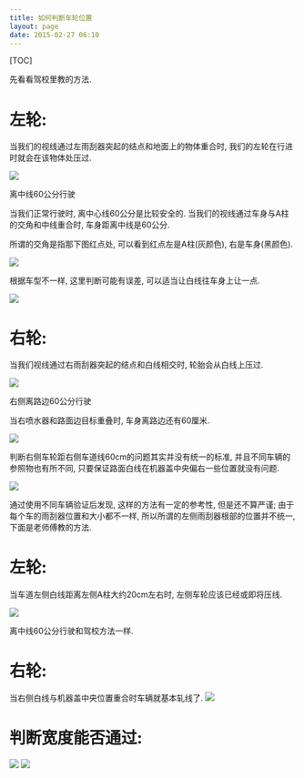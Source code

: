 ```yaml
---
title: 如何判断车轮位置
layout: page
date: 2015-02-27 06:10
---
```


[TOC]

先看看驾校里教的方法.

# 左轮:

当我们的视线通过左雨刮器突起的结点和地面上的物体重合时, 我们的左轮在行进时就会在该物体处压过.

![](http://i58.tinypic.com/ar3vb.jpg)

离中线60公分行驶

当我们正常行驶时, 离中心线60公分是比较安全的. 当我们的视线通过车身与A柱的交角和中线重合时, 车身距离中线是60公分.

所谓的交角是指那下图红点处, 可以看到红点左是A柱(灰颜色), 右是车身(黑颜色).

![](http://i61.tinypic.com/24q8hm0.jpg)

根据车型不一样, 这里判断可能有误差, 可以适当让白线往车身上让一点.

![](http://i60.tinypic.com/8yavq8.jpg)

# 右轮:

当我们视线通过右雨刮器突起的结点和白线相交时, 轮胎会从白线上压过.

![](http://i58.tinypic.com/i21tuc.jpg)

右侧离路边60公分行驶

当右喷水器和路面边目标重叠时, 车身离路边还有60厘米.

![](http://i60.tinypic.com/2v0df28.jpg)

判断右侧车轮距右侧车道线60cm的问题其实并没有统一的标准, 并且不同车辆的参照物也有所不同, 只要保证路面白线在机器盖中央偏右一些位置就没有问题.

![](http://oi60.tinypic.com/300ry47.jpg)

通过使用不同车辆验证后发现, 这样的方法有一定的参考性, 但是还不算严谨; 由于每个车的雨刮器位置和大小都不一样, 所以所谓的左侧雨刮器根部的位置并不统一, 下面是老师傅教的方法.

# 左轮:

当车道左侧白线距离左侧A柱大约20cm左右时, 左侧车轮应该已经或即将压线.

![](http://i60.tinypic.com/dvj2w4.jpg)

离中线60公分行驶和驾校方法一样.

# 右轮:

当右侧白线与机器盖中央位置重合时车辆就基本轧线了.
![](http://i62.tinypic.com/30a8eok.jpg)

# 判断宽度能否通过:

![](http://i62.tinypic.com/dhcsix.jpg)
![](http://i61.tinypic.com/e7cfpe.jpg)
